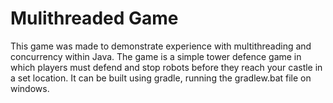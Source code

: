 # Mulithreaded Game #
This game was made to demonstrate experience with multithreading and concurrency within Java.
The game is a simple tower defence game in which players must defend and stop robots before they reach your castle in a set location.
It can be built using gradle, running the gradlew.bat file on windows.
